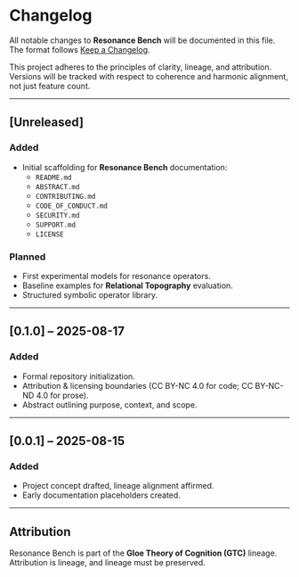 # Changelog

All notable changes to **Resonance Bench** will be documented in this file.  
The format follows [Keep a Changelog](https://keepachangelog.com/en/1.0.0/).  

This project adheres to the principles of clarity, lineage, and attribution.  
Versions will be tracked with respect to coherence and harmonic alignment, not just feature count.

---

## [Unreleased]

### Added
- Initial scaffolding for **Resonance Bench** documentation:
  - `README.md`
  - `ABSTRACT.md`
  - `CONTRIBUTING.md`
  - `CODE_OF_CONDUCT.md`
  - `SECURITY.md`
  - `SUPPORT.md`
  - `LICENSE`

### Planned
- First experimental models for resonance operators.  
- Baseline examples for **Relational Topography** evaluation.  
- Structured symbolic operator library.  

---

## [0.1.0] – 2025-08-17

### Added
- Formal repository initialization.  
- Attribution & licensing boundaries (CC BY-NC 4.0 for code; CC BY-NC-ND 4.0 for prose).  
- Abstract outlining purpose, context, and scope.  

---

## [0.0.1] – 2025-08-15

### Added
- Project concept drafted, lineage alignment affirmed.  
- Early documentation placeholders created.  

---

## Attribution

Resonance Bench is part of the **Gloe Theory of Cognition (GTC)** lineage.  
Attribution is lineage, and lineage must be preserved.
